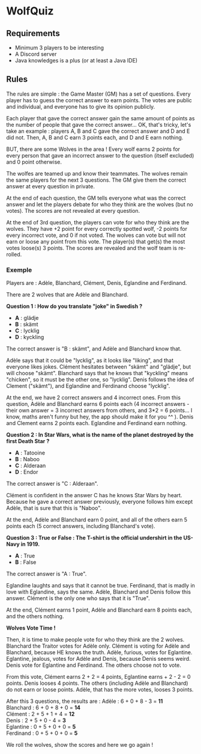 # WolfQuiz

## Requirements

 * Minimum 3 players to be interesting
 * A Discord server
 * Java knowledges is a plus (or at least a Java IDE)

## Rules

The rules are simple : the Game Master (GM) has a set of questions. Every player has to guess the correct answer to earn points. The votes are public and individual, and everyone has to give its opinion publicly.

Each player that gave the correct answer gain the same amount of points as the number of people that gave the correct answer... OK, that's tricky, let's take an example : players A, B and C gave the correct answer and D and E did not. Then, A, B and C earn 3 points each, and D and E earn nothing.

BUT, there are some Wolves in the area ! Every wolf earns 2 points for every person that gave an incorrect answer to the question (itself excluded) and 0 point otherwise.

The wolfes are teamed up and know their teammates. The wolves remain the same players for the next 3 questions. The GM give them the correct answer at every question in private.

At the end of each question, the GM tells everyone what was the correct answer and let the players debate for who they think are the wolves (but no votes). The scores are not revealed at every question.

At the end of 3rd question, the players can vote for who they think are the wolves. They have +2 point for every correctly spotted wolf, -2 points for every incorrect vote, and 0 if not voted. The wolves can vote but will not earn or loose any point from this vote. The player(s) that get(s) the most votes loose(s) 3 points. The scores are revealed and the wolf team is re-rolled.

### Exemple

Players are : Adèle, Blanchard, Clément, Denis, Eglandine and Ferdinand.

There are 2 wolves that are Adèle and Blanchard. 

**Question 1 : How do you translate "joke" in Swedish ?**
  * **A** : glädje
  * **B** : skämt
  * **C** : lycklig
  * **D** : kyckling

The correct answer is "B : skämt", and Adèle and Blanchard know that.

Adèle says that it could be "lycklig", as it looks like "liking", and that everyone likes jokes. Clément hesitates between "skämt" and "glädje", but will choose "skämt". Blanchard says that he knows that "kyckling" means "chicken", so it must be the other one, so "lycklig". Denis follows the idea of Clement ("skämt"), and Eglandine and Ferdinand choose "lycklig".

At the end, we have 2 correct answers and 4 incorrect ones. From this question, Adèle and Blanchard earns 6 points each (4 incorrect answers - their own answer = 3 incorrect answers from others, and 3*2 = 6 points... I know, maths aren't funny but hey, the app should make it for you ^^ ). Denis and Clement earns 2 points each. Eglandine and Ferdinand earn nothing.

**Question 2 : In Star Wars, what is the name of the planet destroyed by the first Death Star ?**
  * **A** : Tatooine
  * **B** : Naboo
  * **C** : Alderaan
  * **D** : Endor

The correct answer is "C : Alderaan".

Clément is confident in the answer C has he knows Star Wars by heart. Because he gave a correct answer previously, everyone follows him except Adèle, that is sure that this is "Naboo". 

At the end, Adèle and Blanchard earn 0 point, and all of the others earn 5 points each (5 correct answers, including Blanchard's vote).

**Question 3 : True or False : The T-shirt is the official undershirt in the US-Navy in 1919.**
  * **A** : True
  * **B** : False

The correct answer is "A : True".

Eglandine laughts and says that it cannot be true. Ferdinand, that is madly in love with Eglandine, says the same. Adèle, Blanchard and Denis follow this answer. Clément is the only one who says that it is "True".

At the end, Clément earns 1 point, Adèle and Blanchard earn 8 points each, and the others nothing.

**Wolves Vote Time !**

Then, it is time to make people vote for who they think are the 2 wolves. Blanchard the Traitor votes for Adèle only. Clément is voting for Adèle and Blanchard, because HE knows the truth. Adèle, furious, votes for Eglantine. Eglantine, jealous, votes for Adèle and Denis, because Denis seems weird. Denis vote for Eglantine and Ferdinand. The others choose not to vote.

From this vote, Clément earns 2 + 2 = 4 points, Eglantine earns + 2 - 2 = 0 points. Denis looses 4 points. The others (including Adèle and Blanchard) do not earn or loose points. Adèle, that has the more votes, looses 3 points.

After this 3 questions, the results are :
Adèle : 6 + 0 + 8 - 3 = **11** <br>
Blanchard : 6 + 0 + 8 + 0 = **14** <br>
Clément : 2 + 5 + 1 + 4 = **12** <br>
Denis : 2 + 5 + 0 - 4 = **3** <br>
Eglantine : 0 + 5 + 0 + 0 = **5** <br>
Ferdinand : 0 + 5 + 0 + 0 = **5** <br>

We roll the wolves, show the scores and here we go again !